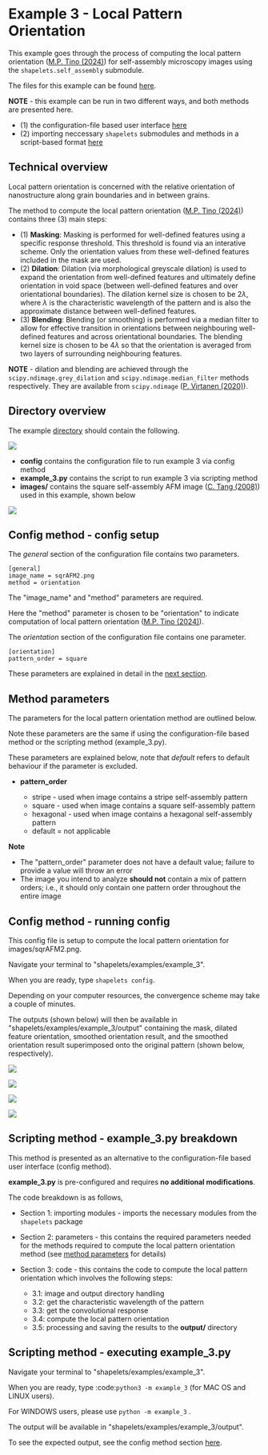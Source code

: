 # Example 3 - Local Pattern Orientation

This example goes through the process of computing the local pattern orientation ([M.P. Tino (2024)](http://dx.doi.org/10.1088/1361-6528/ad1df4)) for self-assembly microscopy images using the ``shapelets.self_assembly`` submodule.

The files for this example can be found [here](https://github.com/mptino/shapelets/tree/742a88022330a6e18dc91b6a0dfe119c2d41da89/examples/example_3).

**NOTE** - this example can be run in two different ways, and both methods are presented here.
* (1) the configuration-file based user interface [here](#config-method---config-setup)
* (2) importing neccessary ``shapelets`` submodules and methods in a script-based format [here](#scripting-method---example_3py-breakdown)


## Technical overview

Local pattern orientation is concerned with the relative orientation of nanostructure along grain boundaries and in between grains.

The method to compute the local pattern orientation ([M.P. Tino (2024)](http://dx.doi.org/10.1088/1361-6528/ad1df4)) contains three (3) main steps:

* (1) **Masking**: Masking is performed for well-defined features using a specific response threshold. This threshold is found via an interative scheme. Only the orientation values from these well-defined features included in the mask are used.
* (2) **Dilation**: Dilation (via morphological greyscale dilation) is used to expand the orientation from well-defined features and ultimately define orientation in void space (between well-defined features and over orientational boundaries). The dilation kernel size is chosen to be $2\lambda$, where $\lambda$ is the characteristic wavelength of the pattern and is also the approximate distance between well-defined features. 
* (3) **Blending**: Blending (or smoothing) is performed via a median filter to allow for effective transition in orientations between neighbouring well-defined features and across orientational boundaries. The blending kernel size is chosen to be $4\lambda$ so that the orientation is averaged from two layers of surrounding neighbouring features.

**NOTE** - dilation and blending are achieved through the ``scipy.ndimage.grey_dilation`` and ``scipy.ndimage.median_filter`` methods respectively. They are available from ``scipy.ndimage`` ([P. Virtanen (2020)](https://doi.org/10.1038/s41592-019-0686-2)).


## Directory overview

The example [directory](https://github.com/mptino/shapelets/tree/742a88022330a6e18dc91b6a0dfe119c2d41da89/examples/example_3) should contain the following.

![](images/example_3_dir.png)

* **config** contains the configuration file to run example 3 via config method
* **example_3.py** contains the script to run example 3 via scripting method
* **images/** contains the square self-assembly AFM image ([C. Tang (2008)](https://doi.org/10.1126/science.1162950)) used in this example, shown below

![](images/sqrAFM2.png)


## Config method - config setup

The *general* section of the configuration file contains two parameters. 

	[general]
	image_name = sqrAFM2.png
	method = orientation

The "image_name" and "method" parameters are required.

Here the "method" parameter is chosen to be "orientation" to indicate computation of local pattern orientation ([M.P. Tino (2024)](http://dx.doi.org/10.1088/1361-6528/ad1df4)).

The *orientation* section of the configuration file contains one parameter.

	[orientation]
	pattern_order = square

These parameters are explained in detail in the [next section](#method-parameters).


## Method parameters

The parameters for the local pattern orientation method are outlined below.

Note these parameters are the same if using the configuration-file based method or the scripting method (example_3.py). 

These parameters are explained below, note that *default* refers to default behaviour if the parameter is excluded.

* **pattern_order**

	* stripe - used when image contains a stripe self-assembly pattern
	* square - used when image contains a square self-assembly pattern
	* hexagonal - used when image contains a hexagonal self-assembly pattern
	* default = not applicable

**Note**

* The "pattern_order" parameter does not have a default value; failure to provide a value will throw an error
* The image you intend to analyze **should not** contain a mix of pattern orders; i.e., it should only contain one pattern order throughout the entire image


## Config method - running config

This config file is setup to compute the local pattern orientation for images/sqrAFM2.png.

Navigate your terminal to "shapelets/examples/example_3". 

When you are ready, type ``shapelets config``.

Depending on your computer resources, the convergence scheme may take a couple of minutes.

The outputs (shown below) will then be available in "shapelets/examples/example_3/output" containing the mask, dilated feature orientation, smoothed orientation result, and the smoothed orientation result superimposed onto the original pattern (shown below, respectively).

![](images/sqrAFM2_orientation_maskedresp.png)

![](images/sqrAFM2_orientation_dilate.png)

![](images/sqrAFM2_orientation_blend.png)

![](images/sqrAFM2_orientation_overlay.png)


## Scripting method - example_3.py breakdown

This method is presented as an alternative to the configuration-file based user interface (config method).

**example_3.py** is pre-configured and requires **no additional modifications**.

The code breakdown is as follows,

* Section 1: importing modules - imports the necessary modules from the ``shapelets`` package
* Section 2: parameters - this contains the required parameters needed for the methods required to compute the local pattern orientation method (see [method parameters](#method-parameters) for details)
* Section 3: code - this contains the code to compute the local pattern orientation which involves the following steps:

	* 3.1: image and output directory handling
	* 3.2: get the characteristic wavelength of the pattern
	* 3.3: get the convolutional response 
	* 3.4: compute the local pattern orientation
	* 3.5: processing and saving the results to the **output/** directory 


## Scripting method - executing example_3.py

Navigate your terminal to "shapelets/examples/example_3". 

When you are ready, type :code:`python3 -m example_3` (for MAC OS and LINUX users).

For WINDOWS users, please use ``python -m example_3`` .

The output will be available in "shapelets/examples/example_3/output".

To see the expected output, see the config method section [here](#config-method---running-config).
